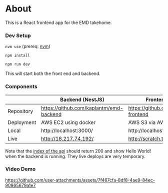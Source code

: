 # About

This is a React frontend app for the EMD takehome.

### Dev Setup

`nvm use` (prereq: [nvm](https://github.com/nvm-sh/nvm))

`npm install`

`npm run dev`

This will start both the front end and backend.

### Components

|            | Backend (NestJS)                        | Frontend (ReactJS)                       |
| ---------- | --------------------------------------- | ---------------------------------------- |
| Repository | https://github.com/kaplantm/emd-backend | https://github.com/kaplantm/emd-frontend |
| Deployment | AWS EC2 using docker                    | AWS S3 via AWS CLI                       |
| Local      | http://localhost:3000/                  | http://localhost:5173/                   |
| Live       | http://18.217.74.192/                   | http://scratch.tonarie.com/              |

Note that the [index of the api](http://18.217.74.192/) should return 200 and show Hello World! when the backend is running.
They live deploys are very temporary.

### Video Demo
https://github.com/user-attachments/assets/7f467cfa-8df8-4ae9-84ec-90865679a1e7


